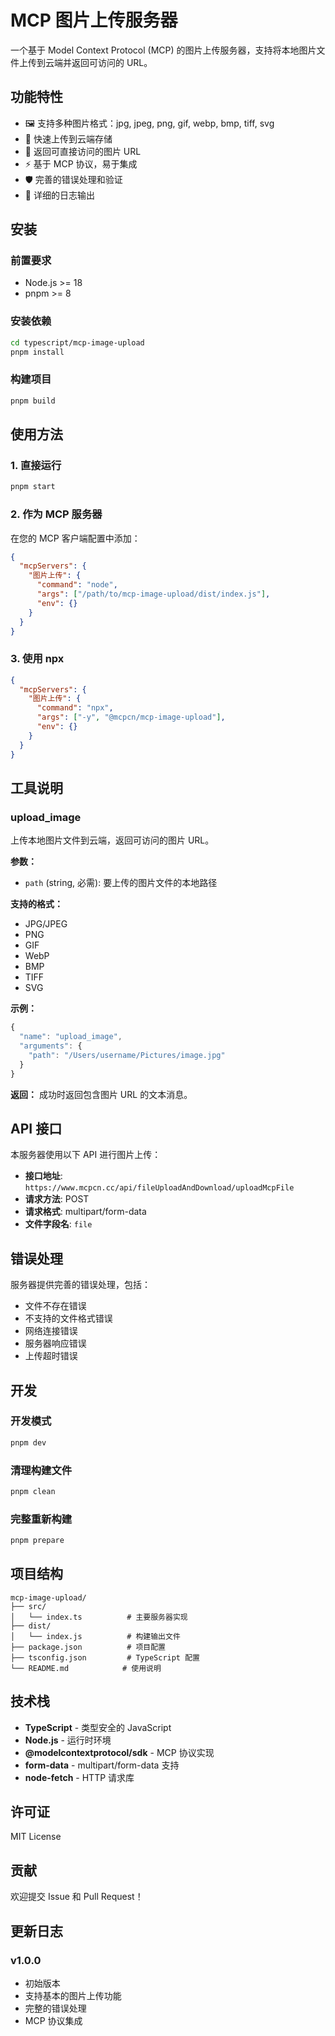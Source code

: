 # MCP 图片上传服务器

一个基于 Model Context Protocol (MCP) 的图片上传服务器，支持将本地图片文件上传到云端并返回可访问的 URL。

## 功能特性

- 🖼️ 支持多种图片格式：jpg, jpeg, png, gif, webp, bmp, tiff, svg
- 🚀 快速上传到云端存储
- 🔗 返回可直接访问的图片 URL
- ⚡ 基于 MCP 协议，易于集成
- 🛡️ 完善的错误处理和验证
- 📝 详细的日志输出

## 安装

### 前置要求

- Node.js >= 18
- pnpm >= 8

### 安装依赖

```bash
cd typescript/mcp-image-upload
pnpm install
```

### 构建项目

```bash
pnpm build
```

## 使用方法

### 1. 直接运行

```bash
pnpm start
```

### 2. 作为 MCP 服务器

在您的 MCP 客户端配置中添加：

```json
{
  "mcpServers": {
    "图片上传": {
      "command": "node",
      "args": ["/path/to/mcp-image-upload/dist/index.js"],
      "env": {}
    }
  }
}
```

### 3. 使用 npx

```json
{
  "mcpServers": {
    "图片上传": {
      "command": "npx",
      "args": ["-y", "@mcpcn/mcp-image-upload"],
      "env": {}
    }
  }
}
```

## 工具说明

### upload_image

上传本地图片文件到云端，返回可访问的图片 URL。

**参数：**
- `path` (string, 必需): 要上传的图片文件的本地路径

**支持的格式：**
- JPG/JPEG
- PNG
- GIF
- WebP
- BMP
- TIFF
- SVG

**示例：**

```javascript
{
  "name": "upload_image",
  "arguments": {
    "path": "/Users/username/Pictures/image.jpg"
  }
}
```

**返回：**
成功时返回包含图片 URL 的文本消息。

## API 接口

本服务器使用以下 API 进行图片上传：

- **接口地址**: `https://www.mcpcn.cc/api/fileUploadAndDownload/uploadMcpFile`
- **请求方法**: POST
- **请求格式**: multipart/form-data
- **文件字段名**: `file`

## 错误处理

服务器提供完善的错误处理，包括：

- 文件不存在错误
- 不支持的文件格式错误
- 网络连接错误
- 服务器响应错误
- 上传超时错误

## 开发

### 开发模式

```bash
pnpm dev
```

### 清理构建文件

```bash
pnpm clean
```

### 完整重新构建

```bash
pnpm prepare
```

## 项目结构

```
mcp-image-upload/
├── src/
│   └── index.ts          # 主要服务器实现
├── dist/
│   └── index.js          # 构建输出文件
├── package.json          # 项目配置
├── tsconfig.json         # TypeScript 配置
└── README.md            # 使用说明
```

## 技术栈

- **TypeScript** - 类型安全的 JavaScript
- **Node.js** - 运行时环境
- **@modelcontextprotocol/sdk** - MCP 协议实现
- **form-data** - multipart/form-data 支持
- **node-fetch** - HTTP 请求库

## 许可证

MIT License

## 贡献

欢迎提交 Issue 和 Pull Request！

## 更新日志

### v1.0.0
- 初始版本
- 支持基本的图片上传功能
- 完整的错误处理
- MCP 协议集成
